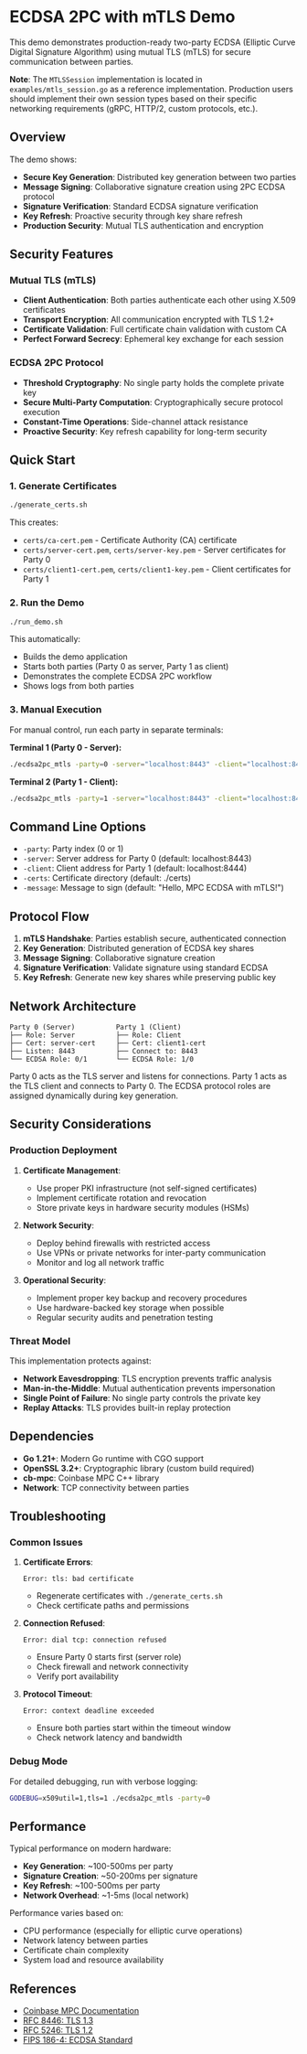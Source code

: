 # ECDSA 2PC with mTLS Demo

This demo demonstrates production-ready two-party ECDSA (Elliptic Curve Digital Signature Algorithm) using mutual TLS (mTLS) for secure communication between parties.

**Note**: The `MTLSSession` implementation is located in `examples/mtls_session.go` as a reference implementation. Production users should implement their own session types based on their specific networking requirements (gRPC, HTTP/2, custom protocols, etc.).

## Overview

The demo shows:
- **Secure Key Generation**: Distributed key generation between two parties
- **Message Signing**: Collaborative signature creation using 2PC ECDSA protocol
- **Signature Verification**: Standard ECDSA signature verification
- **Key Refresh**: Proactive security through key share refresh
- **Production Security**: Mutual TLS authentication and encryption

## Security Features

### Mutual TLS (mTLS)
- **Client Authentication**: Both parties authenticate each other using X.509 certificates
- **Transport Encryption**: All communication encrypted with TLS 1.2+
- **Certificate Validation**: Full certificate chain validation with custom CA
- **Perfect Forward Secrecy**: Ephemeral key exchange for each session

### ECDSA 2PC Protocol
- **Threshold Cryptography**: No single party holds the complete private key
- **Secure Multi-Party Computation**: Cryptographically secure protocol execution
- **Constant-Time Operations**: Side-channel attack resistance
- **Proactive Security**: Key refresh capability for long-term security

## Quick Start

### 1. Generate Certificates
```bash
./generate_certs.sh
```

This creates:
- `certs/ca-cert.pem` - Certificate Authority (CA) certificate
- `certs/server-cert.pem`, `certs/server-key.pem` - Server certificates for Party 0
- `certs/client1-cert.pem`, `certs/client1-key.pem` - Client certificates for Party 1

### 2. Run the Demo
```bash
./run_demo.sh
```

This automatically:
- Builds the demo application
- Starts both parties (Party 0 as server, Party 1 as client)
- Demonstrates the complete ECDSA 2PC workflow
- Shows logs from both parties

### 3. Manual Execution

For manual control, run each party in separate terminals:

**Terminal 1 (Party 0 - Server):**
```bash
./ecdsa2pc_mtls -party=0 -server="localhost:8443" -client="localhost:8444"
```

**Terminal 2 (Party 1 - Client):**
```bash
./ecdsa2pc_mtls -party=1 -server="localhost:8443" -client="localhost:8444"
```

## Command Line Options

- `-party`: Party index (0 or 1)
- `-server`: Server address for Party 0 (default: localhost:8443)
- `-client`: Client address for Party 1 (default: localhost:8444)
- `-certs`: Certificate directory (default: ./certs)
- `-message`: Message to sign (default: "Hello, MPC ECDSA with mTLS!")

## Protocol Flow

1. **mTLS Handshake**: Parties establish secure, authenticated connection
2. **Key Generation**: Distributed generation of ECDSA key shares
3. **Message Signing**: Collaborative signature creation
4. **Signature Verification**: Validate signature using standard ECDSA
5. **Key Refresh**: Generate new key shares while preserving public key

## Network Architecture

```
Party 0 (Server)          Party 1 (Client)
├── Role: Server          ├── Role: Client
├── Cert: server-cert     ├── Cert: client1-cert
├── Listen: 8443          ├── Connect to: 8443
└── ECDSA Role: 0/1       └── ECDSA Role: 1/0
```

Party 0 acts as the TLS server and listens for connections. Party 1 acts as the TLS client and connects to Party 0. The ECDSA protocol roles are assigned dynamically during key generation.

## Security Considerations

### Production Deployment

1. **Certificate Management**:
   - Use proper PKI infrastructure (not self-signed certificates)
   - Implement certificate rotation and revocation
   - Store private keys in hardware security modules (HSMs)

2. **Network Security**:
   - Deploy behind firewalls with restricted access
   - Use VPNs or private networks for inter-party communication
   - Monitor and log all network traffic

3. **Operational Security**:
   - Implement proper key backup and recovery procedures
   - Use hardware-backed key storage when possible
   - Regular security audits and penetration testing

### Threat Model

This implementation protects against:
- **Network Eavesdropping**: TLS encryption prevents traffic analysis
- **Man-in-the-Middle**: Mutual authentication prevents impersonation
- **Single Point of Failure**: No single party controls the private key
- **Replay Attacks**: TLS provides built-in replay protection

## Dependencies

- **Go 1.21+**: Modern Go runtime with CGO support
- **OpenSSL 3.2+**: Cryptographic library (custom build required)
- **cb-mpc**: Coinbase MPC C++ library
- **Network**: TCP connectivity between parties

## Troubleshooting

### Common Issues

1. **Certificate Errors**:
   ```
   Error: tls: bad certificate
   ```
   - Regenerate certificates with `./generate_certs.sh`
   - Check certificate paths and permissions

2. **Connection Refused**:
   ```
   Error: dial tcp: connection refused
   ```
   - Ensure Party 0 starts first (server role)
   - Check firewall and network connectivity
   - Verify port availability

3. **Protocol Timeout**:
   ```
   Error: context deadline exceeded
   ```
   - Ensure both parties start within the timeout window
   - Check network latency and bandwidth

### Debug Mode

For detailed debugging, run with verbose logging:
```bash
GODEBUG=x509util=1,tls=1 ./ecdsa2pc_mtls -party=0
```

## Performance

Typical performance on modern hardware:
- **Key Generation**: ~100-500ms per party
- **Signature Creation**: ~50-200ms per signature
- **Key Refresh**: ~100-500ms per party
- **Network Overhead**: ~1-5ms (local network)

Performance varies based on:
- CPU performance (especially for elliptic curve operations)
- Network latency between parties
- Certificate chain complexity
- System load and resource availability

## References

- [Coinbase MPC Documentation](https://github.com/coinbase/cb-mpc)
- [RFC 8446: TLS 1.3](https://tools.ietf.org/html/rfc8446)
- [RFC 5246: TLS 1.2](https://tools.ietf.org/html/rfc5246)
- [FIPS 186-4: ECDSA Standard](https://nvlpubs.nist.gov/nistpubs/FIPS/NIST.FIPS.186-4.pdf)